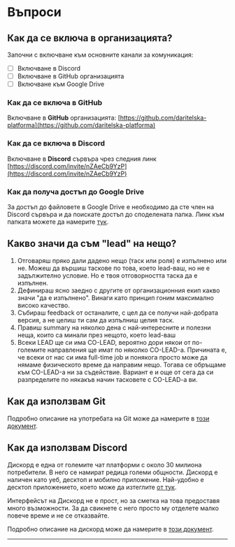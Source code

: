 # Въпроси

## Как да се включа в организацията?

Започни с включване към основните канали за комуникация:

* [ ] Включване в Discord
* [ ] Включване в GitHub организацията
* [ ] Включване към Google Drive

### Как да се включа в GitHub

Включване в **GitHub** организацията: [https://github.com/daritelska-platforma](https://github.com/daritelska-platforma)

### Как да се включа в Discord

Включване в **Discord** сървъра чрез следния линк [https://discord.com/invite/nZAeCb9YzP](https://discord.com/invite/nZAeCb9YzP)

### Как да получа достъп до **Google Drive**

За достъп до файловете в Google Drive е необходимо да сте член на Discord сървъра и да поискате достъп до споделената папка. Линк към папката можете да намерите [тук](https://drive.google.com/drive/u/1/folders/1ROUU7ZKWP64mksDVQXpd6rYOmyUJK0b5).

## Какво значи да съм "lead" на нещо?

1. Отговаряш пряко дали дадено нещо \(таск или роля\) е изпълнено или не. Можеш да вършиш таскове по това, което lead-ваш, но не е задължително условие. Но е твоя отговорността таска да е изпълнен.
2. Дефинираш ясно заедно с другите от организационния екип какво значи "да е изпълнено". Винаги като принцип гоним максимално високо качество.
3. Събираш feedback от останалите, с цел да се получи най-добрата версия, а не целиш ти сам да изпълниш целия таск.
4. Правиш summary на няколко дена с най-интересните и полезни неща, които са минали през нещото, което lead-ваш
5. Всеки LEAD ще си има CO-LEAD, вероятно дори някои от по-големите направления ще имат по няколко CO-LEAD-а. Причината е, че всеки от нас си има full-time job и понякога просто може да нямаме физическото време да направим нещо. Тогава се обръщаме към CO-LEAD-а ни за съдействие. Вариант е и още от сега да си разпределите по някакъв начин тасковете с CO-LEAD-a ви.

## Как да използвам Git

Подробно описание на употребата на Git може да намерите в [този документ](https://docs.google.com/document/d/1jFU93jGxoaZ1QLsFIAl-FQF6t8OICGcneExcfPavkIA/edit).

## Как да използвам Discord

Дискорд е една от големите чат платформи с около 30 милиона потребители. В него се намират редица големи общности.  Дискорд е наличен като уеб, десктоп и мобилно приложение. Най-удобно е десктоп приложението, което може да изтеглите [от тук](https://discord.com/download).

Интерфейсът на Дискорд не е прост, но за сметка на това предоставя много възможности. За да свикнете с него просто му отделете малко повече време и не се отказвайте. 

Подробно описание на дискорд може да намерите в [този документ](https://docs.google.com/document/d/1KwcCltuI8gpH5eu1OKjCEqn6Xwggw0MWt5ptR36Sn2c/edit).  
  
****



